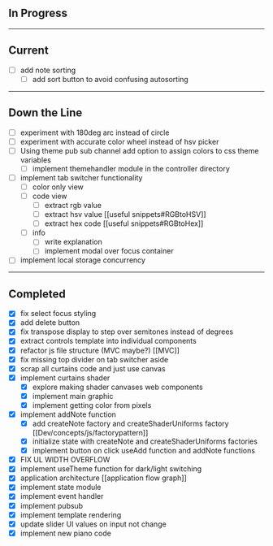 
## In Progress

---

## Current

- [ ] add note sorting
	- [ ] add sort button to avoid confusing autosorting

---

## Down the Line
- [ ] experiment with 180deg arc instead of circle
- [ ] experiment with accurate color wheel instead of hsv picker
- [ ] Using theme pub sub channel add option to assign colors to css theme variables
	- [ ] implement themehandler module in the controller directory
- [ ] implement tab switcher functionality
	- [ ] color only view
	- [ ] code view
		- [ ] extract rgb value
		- [ ] extract hsv value [[useful snippets#RGBtoHSV]]
		- [ ] extract hex code [[useful snippets#RGBtoHex]]
	- [ ] info
		- [ ] write explanation
		- [ ] implement modal over focus container
- [ ] implement local storage concurrency

 ---

## Completed
- [x] fix select focus styling
- [x] add delete button
- [x] fix transpose display to step over semitones instead of degrees
- [x] extract controls template into individual components
- [x] refactor js file structure (MVC maybe?) [[MVC]]
- [x] fix missing top divider on tab switcher aside
- [x] scrap all curtains code and just use canvas
- [x] implement curtains shader
	- [x] explore making shader canvases web components
	- [x] implement main graphic
	- [x] implement getting color from pixels
- [x] implement addNote function
	- [x] add createNote factory and createShaderUniforms factory [[Dev/concepts/js/factorypattern]]
	- [x] initialize state with createNote and createShaderUniforms factories
	- [x] implement button on click useAdd function and addNote functions
- [x] FIX UL WIDTH OVERFLOW
- [x] implement useTheme function for dark/light switching
- [x] application architecture [[application flow graph]]
- [x] implement state module
- [x] implement event handler
- [x] implement pubsub 
- [x] implement template rendering
- [x] update slider UI values on input not change
- [x] implement new piano code